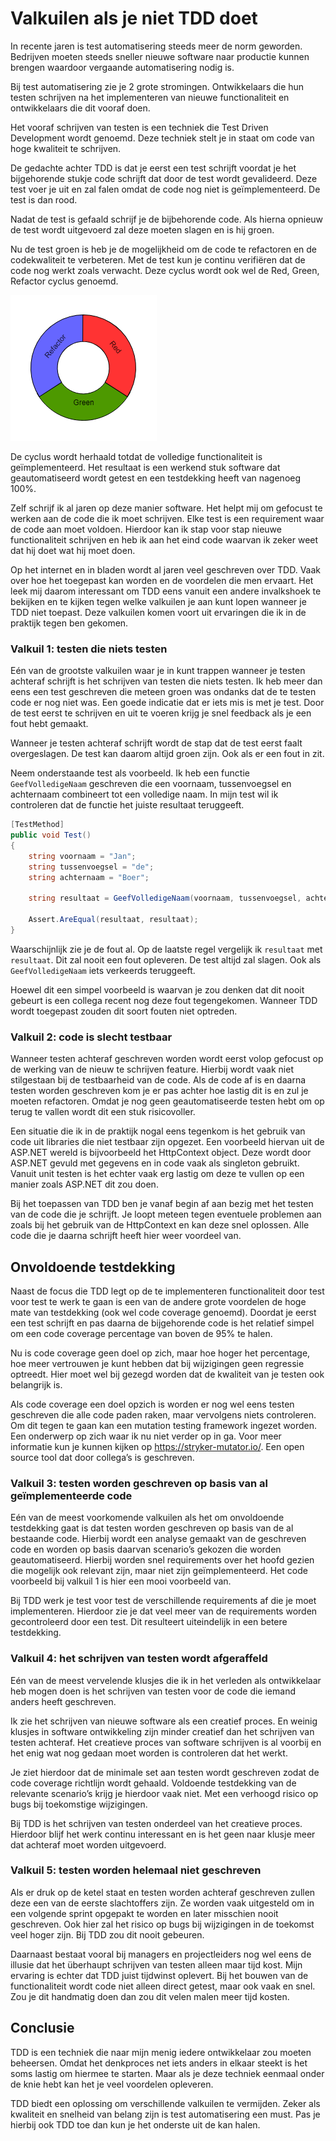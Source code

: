 # Valkuilen als je niet TDD doet

In recente jaren is test automatisering steeds meer de norm geworden. Bedrijven moeten steeds sneller nieuwe software naar productie kunnen brengen waardoor vergaande automatisering nodig is.

Bij test automatisering zie je 2 grote stromingen. Ontwikkelaars die hun testen schrijven na het implementeren van nieuwe functionaliteit en ontwikkelaars die dit vooraf doen.

Het vooraf schrijven van testen is een techniek die Test Driven Development wordt genoemd. Deze techniek stelt je in staat om code van hoge kwaliteit te schrijven.

De gedachte achter TDD is dat je eerst een test schrijft voordat je het bijgehorende stukje code schrijft dat door de test wordt gevalideerd. Deze test voer je uit en zal falen omdat de code nog niet is geïmplementeerd. De test is dan rood.

Nadat de test is gefaald schrijf je de bijbehorende code. Als hierna opnieuw de test wordt uitgevoerd zal deze moeten slagen en is hij groen.

Nu de test groen is heb je de mogelijkheid om de code te refactoren en de codekwaliteit te verbeteren. Met de test kun je continu verifiëren dat de code nog werkt zoals verwacht. Deze cyclus wordt ook wel de Red, Green, Refactor cyclus genoemd.

![Red, Green, Refactory](../../static/images/valkuilen-als-je-niet-TDD-doet.png)

De cyclus wordt herhaald totdat de volledige functionaliteit is geïmplementeerd. Het resultaat is een werkend stuk software dat geautomatiseerd wordt getest en een testdekking heeft van nagenoeg 100%.

Zelf schrijf ik al jaren op deze manier software. Het helpt mij om gefocust te werken aan de code die ik moet schrijven. Elke test is een requirement waar de code aan moet voldoen. Hierdoor kan ik stap voor stap nieuwe functionaliteit schrijven en heb ik aan het eind code waarvan ik zeker weet dat hij doet wat hij moet doen.

Op het internet en in bladen wordt al jaren veel geschreven over TDD. Vaak over hoe het toegepast kan worden en de voordelen die men ervaart. Het leek mij daarom interessant om TDD eens vanuit een andere invalkshoek te bekijken en te kijken tegen welke valkuilen je aan kunt lopen wanneer je TDD niet toepast. Deze valkuilen komen voort uit ervaringen die ik in de praktijk tegen ben gekomen.

### Valkuil 1: testen die niets testen
Eén van de grootste valkuilen waar je in kunt trappen wanneer je testen achteraf schrijft is het schrijven van testen die niets testen. Ik heb meer dan eens een test geschreven die meteen groen was ondanks dat de te testen code er nog niet was. Een goede indicatie dat er iets mis is met je test. Door de test eerst te schrijven en uit te voeren krijg je snel feedback als je een fout hebt gemaakt.

Wanneer je testen achteraf schrijft wordt de stap dat de test eerst faalt overgeslagen. De test kan daarom altijd groen zijn. Ook als er een fout in zit.

Neem onderstaande test als voorbeeld. Ik heb een functie `GeefVolledigeNaam` geschreven die een voornaam, tussenvoegsel en achternaam combineert tot een volledige naam. In mijn test wil ik controleren dat de functie het juiste resultaat teruggeeft.

```csharp
[TestMethod]
public void Test()
{
    string voornaam = "Jan";
    string tussenvoegsel = "de";
    string achternaam = "Boer";

    string resultaat = GeefVolledigeNaam(voornaam, tussenvoegsel, achternaam);

    Assert.AreEqual(resultaat, resultaat);
}
```

Waarschijnlijk zie je de fout al. Op de laatste regel vergelijk ik `resultaat` met `resultaat`. Dit zal nooit een fout opleveren. De test altijd zal slagen. Ook als `GeefVolledigeNaam` iets verkeerds teruggeeft.

Hoewel dit een simpel voorbeeld is waarvan je zou denken dat dit nooit gebeurt is een collega recent nog deze fout tegengekomen. Wanneer TDD wordt toegepast zouden dit soort fouten niet optreden.

### Valkuil 2: code is slecht testbaar
Wanneer testen achteraf geschreven worden wordt eerst volop gefocust op de werking van de nieuw te schrijven feature. Hierbij wordt vaak niet stilgestaan bij de testbaarheid van de code. Als de code af is en daarna testen worden geschreven kom je er pas achter hoe lastig dit is en zul je moeten refactoren. Omdat je nog geen geautomatiseerde testen hebt om op terug te vallen wordt dit een stuk risicovoller.

Een situatie die ik in de praktijk nogal eens tegenkom is het gebruik van code uit libraries die niet testbaar zijn opgezet. Een voorbeeld hiervan uit de ASP.NET wereld is bijvoorbeeld het HttpContext object. Deze wordt door ASP.NET gevuld met gegevens en in code vaak als singleton gebruikt. Vanuit unit testen is het echter vaak erg lastig om deze te vullen op een manier zoals ASP.NET dit zou doen.

Bij het toepassen van TDD ben je vanaf begin af aan bezig met het testen van de code die je schrijft. Je loopt meteen tegen eventuele problemen aan zoals bij het gebruik van de HttpContext en kan deze snel oplossen. Alle code die je daarna schrijft heeft hier weer voordeel van.

## Onvoldoende testdekking
Naast de focus die TDD legt op de te implementeren functionaliteit door test voor test te werk te gaan is een van de andere grote voordelen de hoge mate van testdekking (ook wel code coverage genoemd). Doordat je eerst een test schrijft en pas daarna de bijgehorende code is het relatief simpel om een code coverage percentage van boven de 95% te halen.

Nu is code coverage geen doel op zich, maar hoe hoger het percentage, hoe meer vertrouwen je kunt hebben dat bij wijzigingen geen regressie optreedt. Hier moet wel bij gezegd worden dat de kwaliteit van je testen ook belangrijk is.

Als code coverage een doel opzich is worden er nog wel eens testen geschreven die alle code paden raken, maar vervolgens niets controleren. Om dit tegen te gaan kan een mutation testing framework ingezet worden. Een onderwerp op zich waar ik nu niet verder op in ga. Voor meer informatie kun je kunnen kijken op https://stryker-mutator.io/. Een open source tool dat door collega’s is geschreven.

### Valkuil 3: testen worden geschreven op basis van al geïmplementeerde code
Eén van de meest voorkomende valkuilen als het om onvoldoende testdekking gaat is dat testen worden geschreven op basis van de al bestaande code. Hierbij wordt een analyse gemaakt van de geschreven code en worden op basis daarvan scenario’s gekozen die worden geautomatiseerd. Hierbij worden snel requirements over het hoofd gezien die mogelijk ook relevant zijn, maar niet zijn geïmplementeerd. Het code voorbeeld bij valkuil 1 is hier een mooi voorbeeld van.

Bij TDD werk je test voor test de verschillende requirements af die je moet implementeren. Hierdoor zie je dat veel meer van de requirements worden gecontroleerd door een test. Dit resulteert uiteindelijk in een betere testdekking.

### Valkuil 4: het schrijven van testen wordt afgeraffeld 
Eén van de meest vervelende klusjes die ik in het verleden als ontwikkelaar heb mogen doen is het schrijven van testen voor de code die iemand anders heeft geschreven.

Ik zie het schrijven van nieuwe software als een creatief proces. En weinig klusjes in software ontwikkeling zijn minder creatief dan het schrijven van testen achteraf. Het creatieve proces van software schrijven is al voorbij en het enig wat nog gedaan moet worden is controleren dat het werkt.

Je ziet hierdoor dat de minimale set aan testen wordt geschreven zodat de code coverage richtlijn wordt gehaald. Voldoende testdekking van de relevante scenario’s krijg je hierdoor vaak niet. Met een verhoogd risico op bugs bij toekomstige wijzigingen.

Bij TDD is het schrijven van testen onderdeel van het creatieve proces. Hierdoor blijf het werk continu interessant en is het geen naar klusje meer dat achteraf moet worden uitgevoerd.

### Valkuil 5: testen worden helemaal niet geschreven
Als er druk op de ketel staat en testen worden achteraf geschreven zullen deze een van de eerste slachtoffers zijn. Ze worden vaak uitgesteld om in een volgende sprint opgepakt te worden en later misschien nooit geschreven. Ook hier zal het risico op bugs bij wijzigingen in de toekomst veel hoger zijn. Bij TDD zou dit nooit gebeuren.

Daarnaast bestaat vooral bij managers en projectleiders nog wel eens de illusie dat het überhaupt schrijven van testen alleen maar tijd kost. Mijn ervaring is echter dat TDD juist tijdwinst oplevert. Bij het bouwen van de functionaliteit wordt code niet alleen direct getest, maar ook vaak en snel. Zou je dit handmatig doen dan zou dit velen malen meer tijd kosten.

## Conclusie
TDD is een techniek die naar mijn menig iedere ontwikkelaar zou moeten beheersen. Omdat het denkproces net iets anders in elkaar steekt is het soms lastig om hiermee te starten. Maar als je deze techniek eenmaal onder de knie hebt kan het je veel voordelen opleveren.

TDD biedt een oplossing om verschillende valkuilen te vermijden. Zeker als kwaliteit en snelheid van belang zijn is test automatisering een must. Pas je hierbij ook TDD toe dan kun je het onderste uit de kan halen.
